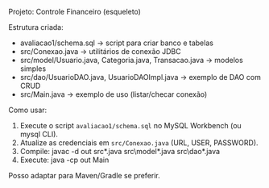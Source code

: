 Projeto: Controle Financeiro (esqueleto)

Estrutura criada:
- avaliacao1/schema.sql -> script para criar banco e tabelas
- src/Conexao.java -> utilitários de conexão JDBC
- src/model/Usuario.java, Categoria.java, Transacao.java -> modelos simples
- src/dao/UsuarioDAO.java, UsuarioDAOImpl.java -> exemplo de DAO com CRUD
- src/Main.java -> exemplo de uso (listar/checar conexão)

Como usar:
1) Execute o script `avaliacao1/schema.sql` no MySQL Workbench (ou mysql CLI).
2) Atualize as credenciais em `src/Conexao.java` (URL, USER, PASSWORD).
3) Compile: javac -d out src\*.java src\model\*.java src\dao\*.java
4) Execute: java -cp out Main

Posso adaptar para Maven/Gradle se preferir.

